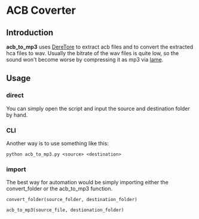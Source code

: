 # ACB Coverter

## Introduction

**acb_to_mp3** uses [DereTore](https://github.com/OpenCGSS/DereTore) to extract acb files and to convert the extracted hca files to wav.
Usually the bitrate of the wav files is quite low, so the sound won't become worse by compressing it as mp3 via [lame](https://lame.sourceforge.io/).

## Usage

### direct

You can simply open the script and input the source and destination folder by hand.

### CLI

Another way is to use something like this:

```
python acb_to_mp3.py <source> <destination>
```

### import

The best way for automation would be simply importing either the convert_folder or the acb_to_mp3 function.

```
convert_folder(source_folder, destination_folder)

acb_to_mp3(source_file, destionation_folder)
```
